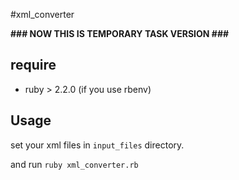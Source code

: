 #xml_converter

__### NOW THIS IS TEMPORARY TASK VERSION ###__

## require

- ruby > 2.2.0 (if you use rbenv)

## Usage

set your xml files in ```input_files``` directory.

and run ```ruby xml_converter.rb```
